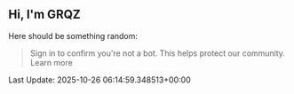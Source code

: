 ## Hi, I'm GRQZ
Here should be something random:  
> Sign in to confirm you're not a bot. This helps protect our community. Learn more


Last Update: 2025-10-26 06:14:59.348513+00:00

